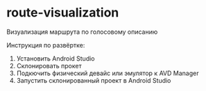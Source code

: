 # route-visualization

Визуализация маршрута по голосовому описанию

Инструкция по развёртке:
1. Установить Android Studio
2. Склонировать прокет
3. Подкючить физический девайс или эмулятор к AVD Manager
4. Запустить склонированный проект в Android Studio
